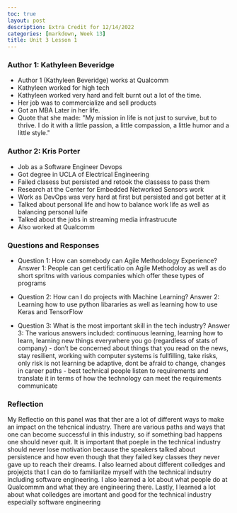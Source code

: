 ```yaml
---
toc: true
layout: post
description: Extra Credit for 12/14/2022
categories: [markdown, Week 13]
title: Unit 3 Lesson 1
---
```


### Author 1: Kathyleen Beveridge
- Author 1 (Kathyleen Beveridge) works at Qualcomm
- Kathyleen worked for high tech
- Kathyleen worked very hard and felt burnt out a lot of the time.
- Her job was to commercialize and sell products 
- Got an MBA Later in her life.
- Quote that she made: "My mission in life is not just to survive, but to thrive. I do it with a little passion, a little compassion, a little humor and a little style."



### Author 2: Kris Porter
- Job as a Software Engineer Devops
- Got degree in UCLA of Electrical Engineering
- Failed clasess but persisted and retook the classess to pass them
- Research at the Center for Embedded Networked Sensors
work
- Work as DevOps was very hard at first but persisted and got better at it
- Talked about personal life and how to balance work life as well as balancing personal luife
- Talked about the jobs in streaming media infrastrucute
- Also worked at Qualcomm

### Questions and Responses
- Question 1: How can somebody can Agile Methodology Experience?
Answer 1: People can get certificatio on Agile Methodoloy as well as do short spritns with various companies which offer these types of programs

- Question 2: How can I do projects with Machine Learning?
Answer 2: Learning how to use python libararies as well as learning how to use Keras and TensorFlow

- Question 3: What is the most important skill in the tech industry?
Answer 3: The various answers included: continuous learning, learning how to learn, learning new things everywhere you go (regardless of stats of company) - don’t be concerned about things that you read on the news, stay resilient, working with computer systems is fullfilling, take risks, only risk is not learning be adaptive, dont be afraid to change, changes in career paths - best technical people listen to requirements and translate it in terms of how the technology can meet the requirements
communicate

### Reflection
My Reflectio on this panel was that ther are a lot of different ways to make an impact on the tehcnical industry. There are various paths and ways that one can become successful in this industry, so if something bad happens one should never quit. It is important that poeple in the technical industry should never lose motivation because the speakers talked about persistence and how even though that they failed key classes they never gave up to reach their dreams. I also learned about different colledges and projejcts that I can do to familiarilze myself with the technical indsutry including software engineering. I also learned a lot about what people do at Qualcommm and what they are engineering there. Lastly, I learned a lot about what colledges are imortant and good for the technical industry especially software engineering 